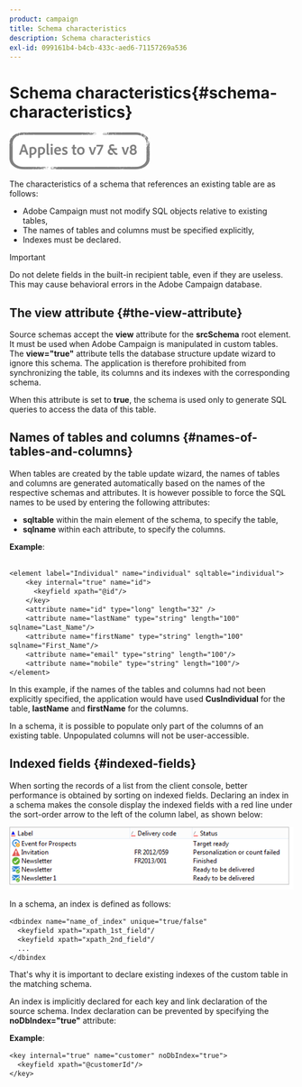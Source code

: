 ```yaml
---
product: campaign
title: Schema characteristics
description: Schema characteristics
exl-id: 099161b4-b4cb-433c-aed6-71157269a536
---
```

# Schema characteristics{#schema-characteristics}

![](../../assets/common.svg)

The characteristics of a schema that references an existing table are as follows:

* Adobe Campaign must not modify SQL objects relative to existing tables,
* The names of tables and columns must be specified explicitly,
* Indexes must be declared.

>[!IMPORTANT]
>
>Do not delete fields in the built-in recipient table, even if they are useless. This may cause behavioral errors in the Adobe Campaign database.

## The view attribute {#the-view-attribute}

Source schemas accept the **view** attribute for the **srcSchema** root element. It must be used when Adobe Campaign is manipulated in custom tables. The **view="true"** attribute tells the database structure update wizard to ignore this schema. The application is therefore prohibited from synchronizing the table, its columns and its indexes with the corresponding schema.

When this attribute is set to **true**, the schema is used only to generate SQL queries to access the data of this table.

## Names of tables and columns {#names-of-tables-and-columns}

When tables are created by the table update wizard, the names of tables and columns are generated automatically based on the names of the respective schemas and attributes. It is however possible to force the SQL names to be used by entering the following attributes:

* **sqltable** within the main element of the schema, to specify the table,
* **sqlname** within each attribute, to specify the columns.

**Example**:

```

<element label="Individual" name="individual" sqltable="individual">
    <key internal="true" name="id">
      <keyfield xpath="@id"/>
    </key> 
    <attribute name="id" type="long" length="32" />
    <attribute name="lastName" type="string" length="100" sqlname="Last_Name"/>
    <attribute name="firstName" type="string" length="100" sqlname="First_Name"/>
    <attribute name="email" type="string" length="100"/>
    <attribute name="mobile" type="string" length="100"/>
</element>

```

In this example, if the names of the tables and columns had not been explicitly specified, the application would have used **CusIndividual** for the table, **lastName** and **firstName** for the columns.

In a schema, it is possible to populate only part of the columns of an existing table. Unpopulated columns will not be user-accessible.

## Indexed fields {#indexed-fields}

When sorting the records of a list from the client console, better performance is obtained by sorting on indexed fields. Declaring an index in a schema makes the console display the indexed fields with a red line under the sort-order arrow to the left of the column label, as shown below:

![](assets/s_ncs_integration_mapping_index.png)

In a schema, an index is defined as follows:

```
<dbindex name="name_of_index" unique="true/false"
  <keyfield xpath="xpath_1st_field"/
  <keyfield xpath="xpath_2nd_field"/
  ...
</dbindex
```

That's why it is important to declare existing indexes of the custom table in the matching schema.

An index is implicitly declared for each key and link declaration of the source schema. Index declaration can be prevented by specifying the **noDbIndex="true"** attribute:

**Example**:

```
<key internal="true" name="customer" noDbIndex="true">
  <keyfield xpath="@customerId"/>
</key>
```
